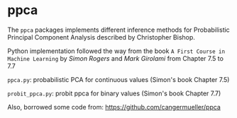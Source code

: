 ppca
======

The `ppca` packages implements different inference methods for Probabilistic Principal Component Analysis described by Christopher Bishop.

Python implementation followed the way from the book `A First Course in Machine Learning` by *Simon Rogers* and *Mark Girolami* from Chapter 7.5 to 7.7

`ppca.py`: probabilistic PCA for continuous values (Simon's book Chapter 7.5)

`probit_ppca.py`: probit ppca for binary values (Simon's book Chapter 7.7)

Also, borrowed some code from:
https://github.com/cangermueller/ppca
